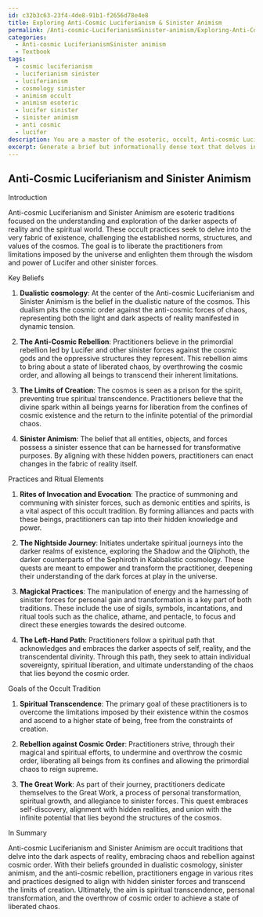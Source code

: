 ```yaml
---
id: c32b3c63-23f4-4de8-91b1-f2656d78e4e8
title: Exploring Anti-Cosmic Luciferianism & Sinister Animism
permalink: /Anti-cosmic-LuciferianismSinister-animism/Exploring-Anti-Cosmic-Luciferianism-Sinister-Animism/
categories:
  - Anti-cosmic LuciferianismSinister animism
  - Textbook
tags:
  - cosmic luciferianism
  - luciferianism sinister
  - luciferianism
  - cosmology sinister
  - animism occult
  - animism esoteric
  - lucifer sinister
  - sinister animism
  - anti cosmic
  - lucifer
description: You are a master of the esoteric, occult, Anti-cosmic LuciferianismSinister animism and education, you have written many textbooks on the subject in ways that provide students with rich and deep understanding of the subject. You are being asked to write textbook-like sections on a topic and you do it with full context, explainability, and reliability in accuracy to the true facts of the topic at hand, in a textbook style that a student would easily be able to learn from, in a rich, engaging, and contextual way. Always include relevant context (such as formulas and history), related concepts, and in a way that someone can gain deep insights from.
excerpt: Generate a brief but informationally dense text that delves into the core aspects and tenets of Anti-cosmic Luciferianism and Sinister Animism. This text should be structured as a section of a grimoire, and should describe the key beliefs, practices, ritual elements, and goals of this occult tradition in a manner suitable for initiates who seek to gain deep insights and understanding from it.
---
```


## Anti-Cosmic Luciferianism and Sinister Animism

Introduction

Anti-cosmic Luciferianism and Sinister Animism are esoteric traditions focused on the understanding and exploration of the darker aspects of reality and the spiritual world. These occult practices seek to delve into the very fabric of existence, challenging the established norms, structures, and values of the cosmos. The goal is to liberate the practitioners from limitations imposed by the universe and enlighten them through the wisdom and power of Lucifer and other sinister forces.

Key Beliefs

1. ****Dualistic cosmology****: At the center of the Anti-cosmic Luciferianism and Sinister Animism is the belief in the dualistic nature of the cosmos. This dualism pits the cosmic order against the anti-cosmic forces of chaos, representing both the light and dark aspects of reality manifested in dynamic tension.

2. ****The Anti-Cosmic Rebellion****: Practitioners believe in the primordial rebellion led by Lucifer and other sinister forces against the cosmic gods and the oppressive structures they represent. This rebellion aims to bring about a state of liberated chaos, by overthrowing the cosmic order, and allowing all beings to transcend their inherent limitations.

3. ****The Limits of Creation****: The cosmos is seen as a prison for the spirit, preventing true spiritual transcendence. Practitioners believe that the divine spark within all beings yearns for liberation from the confines of cosmic existence and the return to the infinite potential of the primordial chaos.

4. ****Sinister Animism****: The belief that all entities, objects, and forces possess a sinister essence that can be harnessed for transformative purposes. By aligning with these hidden powers, practitioners can enact changes in the fabric of reality itself.

Practices and Ritual Elements

1. ****Rites of Invocation and Evocation****: The practice of summoning and communing with sinister forces, such as demonic entities and spirits, is a vital aspect of this occult tradition. By forming alliances and pacts with these beings, practitioners can tap into their hidden knowledge and power.

2. ****The Nightside Journey****: Initiates undertake spiritual journeys into the darker realms of existence, exploring the Shadow and the Qliphoth, the darker counterparts of the Sephiroth in Kabbalistic cosmology. These quests are meant to empower and transform the practitioner, deepening their understanding of the dark forces at play in the universe.

3. ****Magickal Practices****: The manipulation of energy and the harnessing of sinister forces for personal gain and transformation is a key part of both traditions. These include the use of sigils, symbols, incantations, and ritual tools such as the chalice, athame, and pentacle, to focus and direct these energies towards the desired outcome.

4. ****The Left-Hand Path****: Practitioners follow a spiritual path that acknowledges and embraces the darker aspects of self, reality, and the transcendental divinity. Through this path, they seek to attain individual sovereignty, spiritual liberation, and ultimate understanding of the chaos that lies beyond the cosmic order.

Goals of the Occult Tradition

1. ****Spiritual Transcendence****: The primary goal of these practitioners is to overcome the limitations imposed by their existence within the cosmos and ascend to a higher state of being, free from the constraints of creation.

2. ****Rebellion against Cosmic Order****: Practitioners strive, through their magical and spiritual efforts, to undermine and overthrow the cosmic order, liberating all beings from its confines and allowing the primordial chaos to reign supreme.

3. ****The Great Work****: As part of their journey, practitioners dedicate themselves to the Great Work, a process of personal transformation, spiritual growth, and allegiance to sinister forces. This quest embraces self-discovery, alignment with hidden realities, and union with the infinite potential that lies beyond the structures of the cosmos.

In Summary

Anti-cosmic Luciferianism and Sinister Animism are occult traditions that delve into the dark aspects of reality, embracing chaos and rebellion against cosmic order. With their beliefs grounded in dualistic cosmology, sinister animism, and the anti-cosmic rebellion, practitioners engage in various rites and practices designed to align with hidden sinister forces and transcend the limits of creation. Ultimately, the aim is spiritual transcendence, personal transformation, and the overthrow of cosmic order to achieve a state of liberated chaos.
